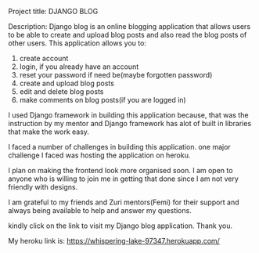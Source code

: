 Project title: DJANGO BLOG

Description: Django blog is an online blogging application that allows users to be able
to create and upload blog posts and also read the blog posts of other users.
This application allows you to:
1. create account
2. login, if you already have an account
3. reset your password if need be(maybe forgotten password)
4. create and upload blog posts
5. edit and delete blog posts
6. make comments on blog posts(if you are logged in)

I used Django framework in building this application because, that was the instruction 
by my mentor and Django framework has alot of built in libraries that
make the work easy.

I faced a number of challenges in building this application. one major challenge I faced was hosting the application on heroku.

I plan on making the frontend look more organised soon. I am open to anyone
who is willing to join me in getting that done since I am not very friendly with designs.

I am grateful to my friends and Zuri mentors(Femi) for their support and always being available to help 
and answer my questions.

kindly click on the link to visit my Django blog application. Thank you.


My heroku link is: https://whispering-lake-97347.herokuapp.com/